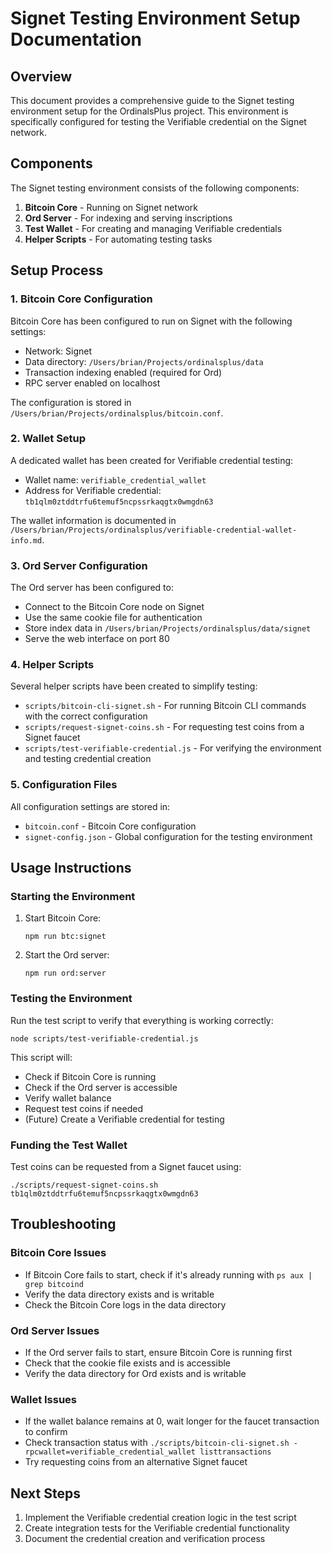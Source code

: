 # Signet Testing Environment Setup Documentation

## Overview

This document provides a comprehensive guide to the Signet testing environment setup for the OrdinalsPlus project. This environment is specifically configured for testing the Verifiable credential on the Signet network.

## Components

The Signet testing environment consists of the following components:

1. **Bitcoin Core** - Running on Signet network
2. **Ord Server** - For indexing and serving inscriptions
3. **Test Wallet** - For creating and managing Verifiable credentials
4. **Helper Scripts** - For automating testing tasks

## Setup Process

### 1. Bitcoin Core Configuration

Bitcoin Core has been configured to run on Signet with the following settings:

- Network: Signet
- Data directory: `/Users/brian/Projects/ordinalsplus/data`
- Transaction indexing enabled (required for Ord)
- RPC server enabled on localhost

The configuration is stored in `/Users/brian/Projects/ordinalsplus/bitcoin.conf`.

### 2. Wallet Setup

A dedicated wallet has been created for Verifiable credential testing:

- Wallet name: `verifiable_credential_wallet`
- Address for Verifiable credential: `tb1qlm0ztddtrfu6temuf5ncpssrkaqgtx0wmgdn63`

The wallet information is documented in `/Users/brian/Projects/ordinalsplus/verifiable-credential-wallet-info.md`.

### 3. Ord Server Configuration

The Ord server has been configured to:

- Connect to the Bitcoin Core node on Signet
- Use the same cookie file for authentication
- Store index data in `/Users/brian/Projects/ordinalsplus/data/signet`
- Serve the web interface on port 80

### 4. Helper Scripts

Several helper scripts have been created to simplify testing:

- `scripts/bitcoin-cli-signet.sh` - For running Bitcoin CLI commands with the correct configuration
- `scripts/request-signet-coins.sh` - For requesting test coins from a Signet faucet
- `scripts/test-verifiable-credential.js` - For verifying the environment and testing credential creation

### 5. Configuration Files

All configuration settings are stored in:

- `bitcoin.conf` - Bitcoin Core configuration
- `signet-config.json` - Global configuration for the testing environment

## Usage Instructions

### Starting the Environment

1. Start Bitcoin Core:
   ```
   npm run btc:signet
   ```

2. Start the Ord server:
   ```
   npm run ord:server
   ```

### Testing the Environment

Run the test script to verify that everything is working correctly:
```
node scripts/test-verifiable-credential.js
```

This script will:
- Check if Bitcoin Core is running
- Check if the Ord server is accessible
- Verify wallet balance
- Request test coins if needed
- (Future) Create a Verifiable credential for testing

### Funding the Test Wallet

Test coins can be requested from a Signet faucet using:
```
./scripts/request-signet-coins.sh tb1qlm0ztddtrfu6temuf5ncpssrkaqgtx0wmgdn63
```

## Troubleshooting

### Bitcoin Core Issues

- If Bitcoin Core fails to start, check if it's already running with `ps aux | grep bitcoind`
- Verify the data directory exists and is writable
- Check the Bitcoin Core logs in the data directory

### Ord Server Issues

- If the Ord server fails to start, ensure Bitcoin Core is running first
- Check that the cookie file exists and is accessible
- Verify the data directory for Ord exists and is writable

### Wallet Issues

- If the wallet balance remains at 0, wait longer for the faucet transaction to confirm
- Check transaction status with `./scripts/bitcoin-cli-signet.sh -rpcwallet=verifiable_credential_wallet listtransactions`
- Try requesting coins from an alternative Signet faucet

## Next Steps

1. Implement the Verifiable credential creation logic in the test script
2. Create integration tests for the Verifiable credential functionality
3. Document the credential creation and verification process
